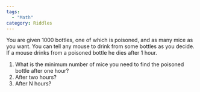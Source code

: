 ```yaml
---
tags:
  - "Math"
category: Riddles
---
```


You are given 1000 bottles, one of which is poisoned, and as many mice as you want. You can tell any mouse to drink from some bottles as you decide. If a mouse drinks from a poisoned bottle he dies after 1 hour.

1. What is the minimum number of mice you need to find the poisoned bottle after one hour?
2. After two hours?
3. After N hours?
